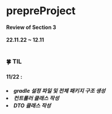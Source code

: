 # prepreProject
<b>Review of Section 3<b><br><br>
22.11.22 ~ 12.11
<br><br>
<h3>🍀 TIL<h3>
  <h4>11/22 :</h4> 
  <h5><li>gradle 설정 파일 및 전체 패키지 구조 생성</li>
  <li>컨트롤러 클래스 작성</li> 
    <li>DTO 클래스 작성</li></h5>

